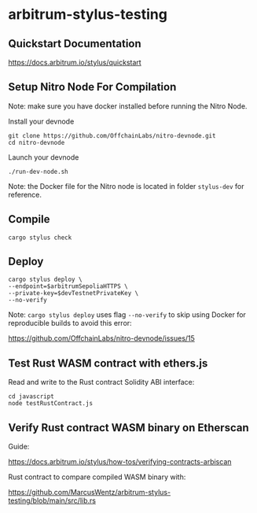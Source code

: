 # arbitrum-stylus-testing

## Quickstart Documentation

https://docs.arbitrum.io/stylus/quickstart

## Setup Nitro Node For Compilation

Note: make sure you have docker installed before running the Nitro Node.

Install your devnode
```shell
git clone https://github.com/OffchainLabs/nitro-devnode.git
cd nitro-devnode
```
Launch your devnode
```shell
./run-dev-node.sh
```

Note: the Docker file for the Nitro node is located in folder `stylus-dev` for reference. 

## Compile

```shell
cargo stylus check
```

## Deploy

```shell
cargo stylus deploy \
--endpoint=$arbitrumSepoliaHTTPS \
--private-key=$devTestnetPrivateKey \
--no-verify
``` 

Note: `cargo stylus deploy` uses flag `--no-verify` to skip using Docker for reproducible builds to avoid this error:

https://github.com/OffchainLabs/nitro-devnode/issues/15

## Test Rust WASM contract with ethers.js

Read and write to the Rust contract Solidity ABI interface:

```shell
cd javascript
node testRustContract.js
```

## Verify Rust contract WASM binary on Etherscan

Guide:

https://docs.arbitrum.io/stylus/how-tos/verifying-contracts-arbiscan

Rust contract to compare compiled WASM binary with:

https://github.com/MarcusWentz/arbitrum-stylus-testing/blob/main/src/lib.rs
